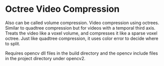 # Octree Video Compression
Also can be called volume compression.
Video compression using octrees. Similar to quadtree compression but for videos with a temporal third axis. Treats the video like a voxel volume, and compresses it like a sparse voxel octree. Just like quadtree compression, it uses color error to decide where to split.

Requires opencv dll files in the build directory and the opencv include files in the project directory under opencv2.
